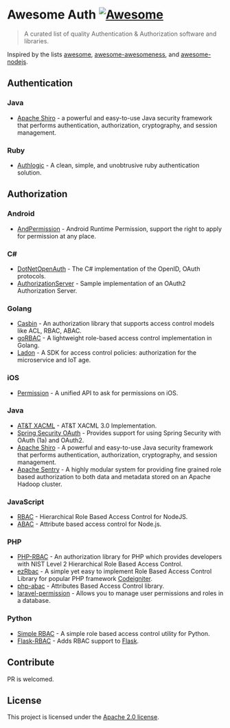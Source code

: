 # Awesome Auth [![Awesome](https://cdn.rawgit.com/sindresorhus/awesome/d7305f38d29fed78fa85652e3a63e154dd8e8829/media/badge.svg)](https://github.com/sindresorhus/awesome)

> A curated list of quality Authentication & Authorization software and libraries.

Inspired by the lists [awesome](https://github.com/sindresorhus/awesome), [awesome-awesomeness](https://github.com/bayandin/awesome-awesomeness), and [awesome-nodejs](https://github.com/sindresorhus/awesome-nodejs).


## Authentication

### Java

- [Apache Shiro](https://github.com/apache/shiro) - a powerful and easy-to-use Java security framework that performs authentication, authorization, cryptography, and session management.

### Ruby

- [Authlogic](https://github.com/binarylogic/authlogic) - A clean, simple, and unobtrusive ruby authentication solution.

## Authorization

### Android

- [AndPermission](https://github.com/yanzhenjie/AndPermission) - Android Runtime Permission, support the right to apply for permission at any place.

### C#

- [DotNetOpenAuth](https://github.com/DotNetOpenAuth/DotNetOpenAuth) - The C# implementation of the OpenID, OAuth protocols.
- [AuthorizationServer](https://github.com/IdentityModel/AuthorizationServer) - Sample implementation of an OAuth2 Authorization Server.

### Golang

- [Casbin](https://github.com/casbin/casbin) - An authorization library that supports access control models like ACL, RBAC, ABAC.
- [goRBAC](https://github.com/mikespook/gorbac) - A lightweight role-based access control implementation in Golang.
- [Ladon](https://github.com/ory/ladon) - A SDK for access control policies: authorization for the microservice and IoT age.

### iOS

- [Permission](https://github.com/delba/Permission) - A unified API to ask for permissions on iOS.

### Java

- [AT&T XACML](https://github.com/att/XACML) - AT&T XACML 3.0 Implementation.
- [Spring Security OAuth](https://github.com/spring-projects/spring-security-oauth) - Provides support for using Spring Security with OAuth (1a) and OAuth2.
- [Apache Shiro](https://github.com/apache/shiro) - A powerful and easy-to-use Java security framework that performs authentication, authorization, cryptography, and session management.
- [Apache Sentry](https://github.com/apache/sentry) - A highly modular system for providing fine grained role based authorization to both data and metadata stored on an Apache Hadoop cluster.

### JavaScript

- [RBAC](https://github.com/CherryProjects/rbac) - Hierarchical Role Based Access Control for NodeJS.
- [ABAC](https://github.com/vovantics/abac) - Attribute based access control for Node.js.

### PHP

- [PHP-RBAC](https://github.com/OWASP/rbac) - An authorization library for PHP which provides developers with NIST Level 2 Hierarchical Role Based Access Control.
- [ezRbac](https://github.com/xiidea/ezRbac) - A simple yet easy to implement Role Based Access Control Library for popular PHP framework [Codeigniter](https://github.com/bcit-ci/CodeIgniter).
- [php-abac](https://github.com/Kilix/php-abac) - Attributes Based Access Control library.
- [laravel-permission](https://github.com/spatie/laravel-permission) - Allows you to manage user permissions and roles in a database.

### Python

- [Simple RBAC](https://github.com/tonyseek/simple-rbac) - A simple role based access control utility for Python.
- [Flask-RBAC](https://github.com/shonenada/flask-rbac) - Adds RBAC support to [Flask](https://github.com/pallets/flask).

## Contribute

PR is welcomed.

## License

This project is licensed under the [Apache 2.0 license](https://github.com/casbin/awesome-auth/blob/master/LICENSE).
